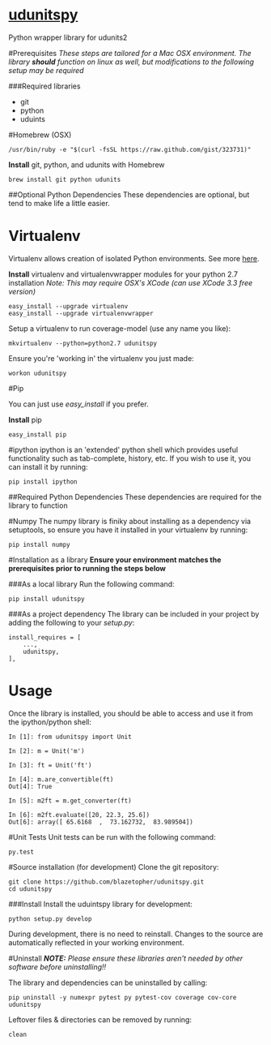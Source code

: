 [udunitspy](http://blazetopher.github.io/udunitspy)
==============

Python wrapper library for udunits2

#Prerequisites
*These steps are tailored for a Mac OSX environment.  The library **should** function on linux as well, but modifications to the following setup may be required*

###Required libraries
  * git
  * python
  * uduints

#Homebrew (OSX)

    /usr/bin/ruby -e "$(curl -fsSL https://raw.github.com/gist/323731)"

**Install** git, python, and udunits with Homebrew
    
    brew install git python udunits

##Optional Python Dependencies
These dependencies are optional, but tend to make life a little easier.

# Virtualenv
Virtualenv allows creation of isolated Python environments.  See more [here](http://www.virtualenv.org/en/1.9.X/#).

**Install** virtualenv and virtualenvwrapper modules for your python 2.7 installation
*Note: This may require OSX's XCode (can use XCode 3.3 free version)*

    easy_install --upgrade virtualenv
    easy_install --upgrade virtualenvwrapper

Setup a virtualenv to run coverage-model (use any name you like):

    mkvirtualenv --python=python2.7 udunitspy

Ensure you're 'working in' the virtualenv you just made:

    workon udunitspy

#Pip

You can just use *easy_install* if you prefer.

**Install** pip

    easy_install pip

#ipython
ipython is an 'extended' python shell which provides useful functionality such as tab-complete, history, etc.  If you wish to use it, you can install it by running:

    pip install ipython

##Required Python Dependencies
These dependencies are required for the library to function

#Numpy
The numpy library is finiky about installing as a dependency via setuptools, so ensure you have it installed in your virtualenv by running:

    pip install numpy

#Installation as a library
**Ensure your environment matches the prerequisites prior to running the steps below**

###As a local library
Run the following command:

    pip install udunitspy

###As a project dependency
The library can be included in your project by adding the following to your *setup.py*:

    install_requires = [
        ...,
        udunitspy,
    ],

# Usage
Once the library is installed, you should be able to access and use it from the ipython/python shell:

    In [1]: from udunitspy import Unit

    In [2]: m = Unit('m')

    In [3]: ft = Unit('ft')

    In [4]: m.are_convertible(ft)
    Out[4]: True

    In [5]: m2ft = m.get_converter(ft)

    In [6]: m2ft.evaluate([20, 22.3, 25.6])
    Out[6]: array([ 65.6168  ,  73.162732,  83.989504])

#Unit Tests
Unit tests can be run with the following command:

    py.test

#Source installation (for development)
Clone the git repository:

    git clone https://github.com/blazetopher/udunitspy.git
    cd udunitspy

###Install
Install the uduintspy library for development:

    python setup.py develop

During development, there is no need to reinstall.  Changes to the source are automatically reflected in your working environment.

#Uninstall
***NOTE:** Please ensure these libraries aren't needed by other software before uninstalling!!*  

The library and dependencies can be uninstalled by calling:

    pip uninstall -y numexpr pytest py pytest-cov coverage cov-core udunitspy
    
Leftover files & directories can be removed by running:
    
    clean
    

